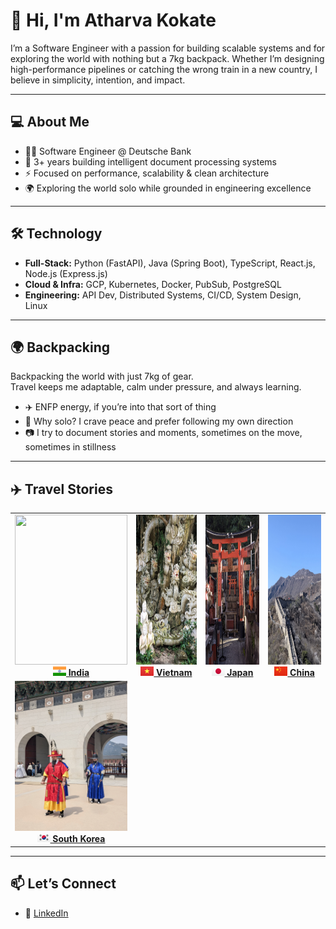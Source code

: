 # 👋 Hi, I'm Atharva Kokate

I’m a Software Engineer with a passion for building scalable systems and for exploring the world with nothing but a 7kg backpack. Whether I’m designing high-performance pipelines or catching the wrong train in a new country, I believe in simplicity, intention, and impact.

---

## 💻 About Me

- 👨‍💻 Software Engineer @ Deutsche Bank
- 🧠 3+ years building intelligent document processing systems
- ⚡ Focused on performance, scalability & clean architecture
- 🌍 Exploring the world solo while grounded in engineering excellence

---

## 🛠 Technology

- **Full-Stack:** Python (FastAPI), Java (Spring Boot), TypeScript, React.js, Node.js (Express.js)
- **Cloud & Infra:** GCP, Kubernetes, Docker, PubSub, PostgreSQL
- **Engineering:** API Dev, Distributed Systems, CI/CD, System Design, Linux

---

## 🌍 Backpacking

Backpacking the world with just 7kg of gear.  
Travel keeps me adaptable, calm under pressure, and always learning.  

- ✈️ ENFP energy, if you’re into that sort of thing  
- 🌿 Why solo? I crave peace and prefer following my own direction  
- 📷 I try to document stories and moments, sometimes on the move, sometimes in stillness 

---

## ✈️ Travel Stories

<table>
  <tr>
    <td align="center" width="180">
      <a href="https://photos.app.goo.gl/Wgmx3ZXvrcz3Aggx5">
        <img src="assets/India_Banner.jpg" width="180" height="240"><br>
        <strong><img src="assets/IN@2x.png?raw=true" width="21" height="15"> India</strong>
      </a>
    </td>
    <td align="center" width="180">
      <a href="https://your-album-link/vietnam">
        <img src="assets/Vietnam_Banner.jpg" width="180" height="240"><br>
        <strong><img src="assets/VN@2x.png?raw=true" width="21" height="15"> Vietnam</strong>
      </a>
    </td>
    <td align="center" width="180">
      <a href="https://your-album-link/japan">
        <img src="assets/Japan_Banner.jpg" width="180" height="240"><br>
        <strong><img src="assets/JP@2x.png?raw=true" width="21" height="15"> Japan</strong>
      </a>
    </td>
    <td align="center" width="180">
      <a href="https://photos.app.goo.gl/ddaLMhaGtfV8GDQeA">
        <img src="assets/China_Banner.jpg" width="180" height="240"><br>
        <strong><img src="assets/CN@2x.png?raw=true" width="21" height="15"> China</strong>
      </a>
    </td>
  </tr>
  <tr>
    <td align="center" width="180">
      <a href="https://photos.app.goo.gl/Wgmx3ZXvrcz3Aggx5">
        <img src="assets/South_Korea_Banner.jpg" width="180" height="240"><br>
        <strong><img src="assets/KR@2x.png?raw=true" width="21" height="15"> South Korea</strong>
      </a>
    </td>
  </tr>
</table>


---
<!-- 
## 🧭 Philosophy

> I work with intention.  
> I travel with curiosity.  
> I build for impact.

Both in code and in life, I believe in doing more with less — keeping things lightweight, meaningful, and adaptive.

--- -->

## 📫 Let’s Connect

- 💼 [LinkedIn](https://www.linkedin.com/in/atharvakokate/)


